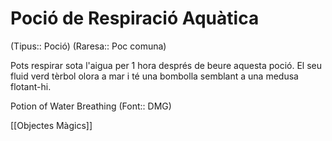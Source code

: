 # Poció de Respiració Aquàtica

(Tipus:: Poció) (Raresa:: Poc comuna)

Pots respirar sota l'aigua per 1 hora després de beure aquesta poció. El seu fluid verd tèrbol olora a mar i té una bombolla semblant a una medusa flotant-hi.


Potion of Water Breathing (Font:: DMG)

[[Objectes Màgics]]